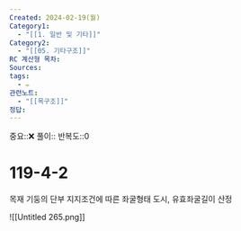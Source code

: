 ```yaml
---
Created: 2024-02-19(월)
Category1:
  - "[[1. 일반 및 기타]]"
Category2:
  - "[[05. 기타구조]]"
RC 계산형 목차: 
Sources: 
tags:
  - ✏️
관련노트:
  - "[[목구조]]"
정답:
---
```

중요::❌
풀이::
반복도::0
#  119-4-2


목재 기둥의 단부 지지조건에 따른 좌굴형태 도시, 유효좌굴길이 산정

![[Untitled 265.png]]
